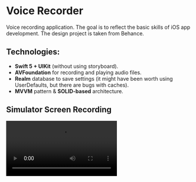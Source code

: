 # Voice Recorder
Voice recording application. The goal is to reflect the basic skills of iOS app development. The design project is taken from Behance.

## Technologies:
* **Swift 5 + UIKit** (without using storyboard).
* **AVFoundation** for recording and playing audio files.
* **Realm** database to save settings (it might have been worth using UserDefaults, but there are bugs with caches).
* **MVVM** pattern & **SOLID-based** architecture.

## Simulator Screen Recording
<video src='https://disk.yandex.ru/i/afGc6LPfK2qxog'/>

## Author
Vadim Popov, [Telegram](https://t.me/vadim_o_popov), me@vadimpopov.ru.
